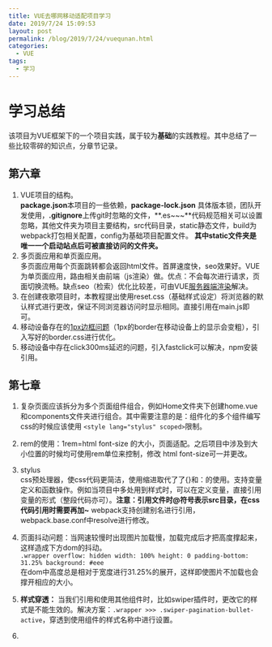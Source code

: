 ```yaml
---
title: VUE去哪网移动适配项目学习
date: 2019/7/24 15:09:53 
layout: post
permalink: /blog/2019/7/24/vuequnan.html
categories:
  - VUE
tags:
  - 学习
---
```

# 学习总结 #
该项目为VUE框架下的一个项目实践，属于较为**基础**的实践教程。其中总结了一些比较零碎的知识点，分章节记录。
## 第六章  ##
1. VUE项目的结构。<br>**package.json**本项目的一些依赖，**package-lock.json** 具体版本锁，团队开发使用，**.gitignore**上传git时忽略的文件，**.es~~~**代码规范相关可以设置忽略，其他文件夹为项目主要结构，src代码目录，static静态文件，build为webpack打包相关配置，config为基础项目配置文件。 **其中static文件夹是唯一一个启动站点后可被直接访问的文件夹。**
2. 多页面应用和单页面应用。<br>多页面应用每个页面跳转都会返回html文件。首屏速度快，seo效果好。VUE为单页面应用，路由相关由前端（js渲染）做。优点：不会每次进行请求，页面切换流畅。缺点seo（检索）优化比较差，可由VUE[服务器端渲染](https://www.jianshu.com/p/7f06022a8ddd)解决。
3. 在创建夜歌项目时，本教程提出使用reset.css（基础样式设定）将浏览器的默认样式进行更改，保证不同浏览器访问时显示相同。直接引用在main.js即可。
4. 移动设备存在的[1px边框问题](https://www.jianshu.com/p/fa670b737a29)（1px的border在移动设备上的显示会变粗），引入写好的border.css进行优化。
5. 移动设备中存在click300ms延迟的问题，引入fastclick可以解决，npm安装引用。
## 第七章 ##
1. 复杂页面应该拆分为多个页面组件组合，例如Home文件夹下创建home.vue和components文件夹进行组合。其中需要注意的是：组件化的多个组件编写css的时候应该使用 `<style lang="stylus" scoped>`限制。
2. rem的使用：1rem=html font-size 的大小，页面适配。之后项目中涉及到大小位置的时候均可使用rem单位来控制，修改 html font-size可一并更改。
2. stylus<br> css预处理器，使css代码更简洁，使用缩进取代了了{}和：的使用。支持变量定义和函数操作。例如当项目中多处用到样式时，可以在定义变量，直接引用变量的形式（整段代码亦可）。**注意：引用文件时@符号表示src目录，在css代码引用时需要再加~** webpack支持创建别名进行引用，webpack.base.conf中resolve进行修改。
3. 页面抖动问题：当网速较慢时出现图片加载慢，加载完成后才把高度撑起来，这样造成下方dom的抖动。<br>`.wrapper
    overflow: hidden
    width: 100%
    height: 0
    padding-bottom: 31.25%
    background: #eee`
<br>在dom中高度总是相对于宽度进行31.25%的展开，这样即使图片不加载也会撑开相应的大小。

1. **样式穿透：** 当我们引用和使用其他组件时，比如swiper插件时，更改它的样式是不能生效的。解决方案：`.wrapper >>> .swiper-pagination-bullet-active`，穿透到使用组件的样式名称中进行设置。
2. 